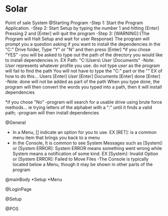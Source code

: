 # Solar
Point of sale System
@Starting Program
-Step 1: Start the Program Application.
-Step 2: Start Setup by typing the number 1 and hitting [Enter] Pressing 2 and [Enter] will quit the program
-Step 3: [WARNING]:{The Program will Halt Setup and wait for user Response} The program will prompt you a question
asking if you want to install the dependencies in the "C:" Drive folder, Type "Y" or "N" and then press [Enter]
*if you chose "YES"
  -you will be asked to type out the path of the directory you would like to install dependencies in.
  EX Path: "C:\Users\ *User* \Documents" -Note: *User* represents whatever profile you use. do not type *user* as the program will fail to find the path
  You will not have to type the "C:" part or the "\" 
  EX of how to do this... Users [Enter] *User* [Enter] Documents [Enter] done [Enter] -Note: done will not be added as part of the path
  When you type done, the program will then convert the words you typed into a path, then it will install dependencies
  
*if you chose "No"
 -program will search for a usable drive using brute force methods... ie trying letters of the alphabet with a ":" until it finds a valid path;
 -program will then install dependencies

@General
- In a Menu, [] indicate an option for you to use. EX [RET]: is a common menu item that brings you back to a menu
- In the Console, It is common to see System Messages such as [System]: or [System ERROR]: System ERROR means something went wrong
while System means a notification of some kind. EX [System]: Invalid Option  or [System ERROR]: Failed to Move Files
-The Console is typically located below a Menu, though it may be shown in other parts of the program

@mainBody
*Setup 
*Menu


@LoginPage 

@Setup





@POS